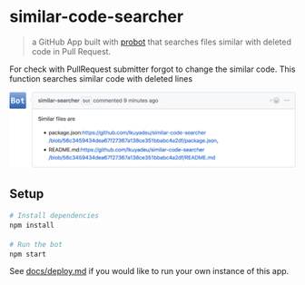 # similar-code-searcher

> a GitHub App built with [probot](https://github.com/probot/probot) that searches files similar with deleted code in Pull Request.

For check with PullRequest submitter forgot to change the similar code.
This function searches similar code with deleted lines

![ScreenShot](images/ScreenShot.png)

## Setup

```sh
# Install dependencies
npm install

# Run the bot
npm start
```

See [docs/deploy.md](docs/deploy.md) if you would like to run your own instance of this app.
